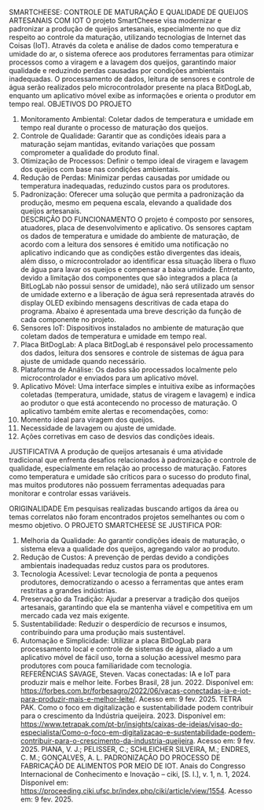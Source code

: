 SMARTCHEESE: CONTROLE DE MATURAÇÃO E QUALIDADE DE QUEIJOS ARTESANAIS COM IOT
O projeto SmartCheese visa modernizar e padronizar a produção de queijos artesanais, especialmente no que diz respeito ao controle da maturação, utilizando tecnologias de Internet das Coisas (IoT). Através da coleta e análise de dados como temperatura e umidade do ar, o sistema oferece aos produtores ferramentas para otimizar processos como a viragem e a lavagem dos queijos, garantindo maior qualidade e reduzindo perdas causadas por condições ambientais inadequadas. O processamento de dados, leitura de sensores e controle de água serão realizados pelo microcontrolador presente na placa BitDogLab, enquanto um aplicativo móvel exibe as informações e orienta o produtor em tempo real.
OBJETIVOS DO PROJETO
1. Monitoramento Ambiental: Coletar dados de temperatura e umidade em tempo real durante o processo de maturação dos queijos.  
2. Controle de Qualidade: Garantir que as condições ideais para a maturação sejam mantidas, evitando variações que possam comprometer a qualidade do produto final.  
3. Otimização de Processos: Definir o tempo ideal de viragem e lavagem dos queijos com base nas condições ambientais.  
4. Redução de Perdas: Minimizar perdas causadas por umidade ou temperatura inadequadas, reduzindo custos para os produtores.  
5. Padronização: Oferecer uma solução que permita a padronização da produção, mesmo em pequena escala, elevando a qualidade dos queijos artesanais.  
DESCRIÇÃO DO FUNCIONAMENTO
O projeto é composto por sensores, atuadores, placa de desenvolvimento e aplicativo. Os sensores captam os dados de temperatura e umidade do ambiente de maturação, de acordo com a leitura dos sensores é emitido uma notificação no aplicativo indicando que as condições estão divergentes das ideais, além disso, o microcontrolador ao identificar essa situação libera o fluxo de água para lavar os queijos e compensar a baixa umidade. Entretanto, devido a limitação dos componentes que são integrados a placa (a BitLogLab não possui sensor de umidade), não será utilizado um sensor de umidade externo e a liberação de água será representada através do display OLED exibindo mensagens descritivas de cada etapa do programa. Abaixo é apresentada uma breve descrição da função de cada componente no projeto.
1. Sensores IoT: Dispositivos instalados no ambiente de maturação que coletam dados de temperatura e umidade em tempo real.  
2. Placa BitDogLab: A placa BitDogLab é responsável pelo processamento dos dados, leitura dos sensores e controle de sistemas de água para ajuste de umidade quando necessário.  
3. Plataforma de Análise: Os dados são processados localmente pelo microcontrolador e enviados para um aplicativo móvel.  
4. Aplicativo Móvel: Uma interface simples e intuitiva exibe as informações coletadas (temperatura, umidade, status de viragem e lavagem) e indica ao produtor o que está acontecendo no processo de maturação. O aplicativo também emite alertas e recomendações, como:  
1.	Momento ideal para viragem dos queijos.  
2.	Necessidade de lavagem ou ajuste de umidade.  
3.	Ações corretivas em caso de desvios das condições ideais.  

JUSTIFICATIVA
A produção de queijos artesanais é uma atividade tradicional que enfrenta desafios relacionados à padronização e controle de qualidade, especialmente em relação ao processo de maturação. Fatores como temperatura e umidade são críticos para o sucesso do produto final, mas muitos produtores não possuem ferramentas adequadas para monitorar e controlar essas variáveis.  

ORIGINALIDADE
Em pesquisas realizadas buscando artigos da área ou temas correlatos não foram encontrados projetos semelhantes ou com o mesmo objetivo.
O PROJETO SMARTCHEESE SE JUSTIFICA POR:  
1. Melhoria da Qualidade: Ao garantir condições ideais de maturação, o sistema eleva a qualidade dos queijos, agregando valor ao produto.  
2. Redução de Custos: A prevenção de perdas devido a condições ambientais inadequadas reduz custos para os produtores.  
3. Tecnologia Acessível: Levar tecnologia de ponta a pequenos produtores, democratizando o acesso a ferramentas que antes eram restritas a grandes indústrias.  
4. Preservação da Tradição: Ajudar a preservar a tradição dos queijos artesanais, garantindo que ela se mantenha viável e competitiva em um mercado cada vez mais exigente.  
5. Sustentabilidade: Reduzir o desperdício de recursos e insumos, contribuindo para uma produção mais sustentável.  
6. Automação e Simplicidade: Utilizar a placa BitDogLab para processamento local e controle de sistemas de água, aliado a um aplicativo móvel de fácil uso, torna a solução acessível mesmo para produtores com pouca familiaridade com tecnologia.  
REFERÊNCIAS
SAVAGE, Steven. Vacas conectadas: IA e IoT para produzir mais e melhor leite. Forbes Brasil, 28 jun. 2022. Disponível em: https://forbes.com.br/forbesagro/2022/06/vacas-conectadas-ia-e-iot-para-produzir-mais-e-melhor-leite/. Acesso em: 9 fev. 2025.
TETRA PAK. Como o foco em digitalização e sustentabilidade podem contribuir para o crescimento da Indústria queijeira. 2023. Disponível em: https://www.tetrapak.com/pt-br/insights/caixas-de-ideias/visao-do-especialista/Como-o-foco-em-digitalizacao-e-sustentabilidade-podem-contribuir-para-o-crescimento-da-industria-queijeira. Acesso em: 9 fev. 2025.
PIANA, V. J.; PELISSER, C.; SCHLEICHER SILVEIRA, M.; ENDRES, C. M.; GONÇALVES, A. L. PADRONIZAÇÃO DO PROCESSO DE FABRICAÇÃO DE ALIMENTOS POR MEIO DE IOT. Anais do Congresso Internacional de Conhecimento e Inovação – ciki, [S. l.], v. 1, n. 1, 2024. Disponível em: https://proceeding.ciki.ufsc.br/index.php/ciki/article/view/1554. Acesso em: 9 fev. 2025.
